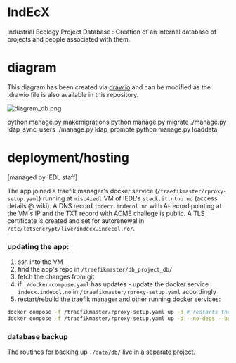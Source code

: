 # IndEcX
Industrial Ecology Project Database : Creation of an internal database of projects and people associated with them.

# diagram
This diagram has been created via [draw.io](https://www.google.com/url?sa=t&rct=j&q=&esrc=s&source=web&cd=&cad=rja&uact=8&ved=2ahUKEwiW-PKPtYSCAxUnnGoFHVuXC7AQFnoECBAQAQ&url=https%3A%2F%2Fapp.diagrams.net%2F&usg=AOvVaw28S23h4_WI8toant9FYDpi&opi=89978449) and can be modified as the .drawio file is also available in this repository.

![diagram_db.png](assets/diagram_indecol_DBproject-Page-1.jpg)


python manage.py makemigrations
python manage.py migrate
./manage.py ldap_sync_users <list of user lookups>
 ./manage.py ldap_promote <username>
 python manage.py loaddata <filename>


# deployment/hosting
\[managed by IEDL staff\]

The app joined a traefik manager's docker service (`/traefikmaster/rproxy-setup.yaml`) running at `misc4iedl` VM of IEDL's `stack.it.ntnu.no` (access details @ wiki).
A DNS record `indecx.indecol.no` with A-record pointing at the VM's IP and the TXT record with ACME challege is public.
A TLS certificate is created and set for autorenewal in `/etc/letsencrypt/live/indecx.indecol.no/`.

### updating the app:
1. ssh into the VM
1. find the app's repo in `/traefikmaster/db_project_db/`
1. fetch the changes from git
1. if `./docker-compose.yaml` has updates - update the docker service `indecx.indecol.no` in `/traefikmaster/rproxy-setup.yaml` accordingly
1. restart/rebuild the traefik manager and other running docker services:
```bash
docker compose -f /traefikmaster/rproxy-setup.yaml up -d # restarts the services
docker compose -f /traefikmaster/rproxy-setup.yaml up -d --no-deps --build # rebuilds the containers and restarts the services
```

### database backup
The routines for backing up `./data/db/` live in [a separate project](https://github.com/NTNU-IndEcol/IndEcX_backup).